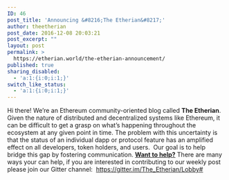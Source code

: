```yaml
---
ID: 46
post_title: 'Announcing &#8216;The Etherian&#8217;'
author: theetherian
post_date: 2016-12-08 20:03:21
post_excerpt: ""
layout: post
permalink: >
  https://etherian.world/the-etherian-announcement/
published: true
sharing_disabled:
  - 'a:1:{i:0;i:1;}'
switch_like_status:
  - 'a:1:{i:0;i:1;}'
---
```

Hi there! We’re an Ethereum community-oriented blog called **The Etherian**. Given the nature of distributed and decentralized systems like Ethereum, it can be difficult to get a grasp on what’s happening throughout the ecosystem at any given point in time. The problem with this uncertainty is that the status of an individual dapp or protocol feature has an amplified effect on all developers, token holders, and users.  Our goal is to help bridge this gap by fostering communication. <span style="text-decoration:underline;"><strong>Want to help?</strong></span> There are many ways your can help, if you are interested in contributing to our weekly post please join our Gitter channel:  https://gitter.im/The_Etherian/Lobby#